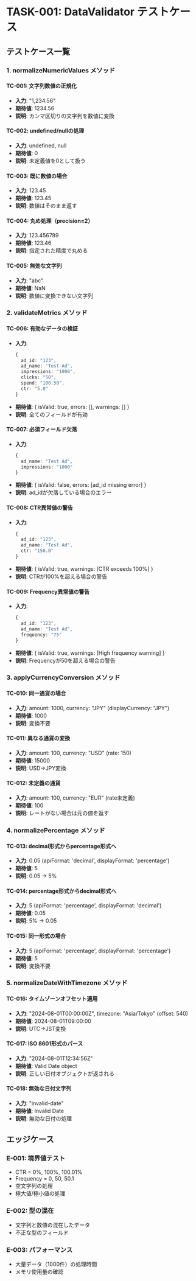 # TASK-001: DataValidator テストケース

## テストケース一覧

### 1. normalizeNumericValues メソッド

#### TC-001: 文字列数値の正規化
- **入力**: "1,234.56"
- **期待値**: 1234.56
- **説明**: カンマ区切りの文字列を数値に変換

#### TC-002: undefined/nullの処理
- **入力**: undefined, null
- **期待値**: 0
- **説明**: 未定義値を0として扱う

#### TC-003: 既に数値の場合
- **入力**: 123.45
- **期待値**: 123.45
- **説明**: 数値はそのまま返す

#### TC-004: 丸め処理（precision=2）
- **入力**: 123.456789
- **期待値**: 123.46
- **説明**: 指定された精度で丸める

#### TC-005: 無効な文字列
- **入力**: "abc"
- **期待値**: NaN
- **説明**: 数値に変換できない文字列

### 2. validateMetrics メソッド

#### TC-006: 有効なデータの検証
- **入力**: 
  ```typescript
  {
    ad_id: "123",
    ad_name: "Test Ad",
    impressions: "1000",
    clicks: "50",
    spend: "100.50",
    ctr: "5.0"
  }
  ```
- **期待値**: { isValid: true, errors: [], warnings: [] }
- **説明**: 全てのフィールドが有効

#### TC-007: 必須フィールド欠落
- **入力**: 
  ```typescript
  {
    ad_name: "Test Ad",
    impressions: "1000"
  }
  ```
- **期待値**: { isValid: false, errors: [ad_id missing error] }
- **説明**: ad_idが欠落している場合のエラー

#### TC-008: CTR異常値の警告
- **入力**: 
  ```typescript
  {
    ad_id: "123",
    ad_name: "Test Ad",
    ctr: "150.0"
  }
  ```
- **期待値**: { isValid: true, warnings: [CTR exceeds 100%] }
- **説明**: CTRが100%を超える場合の警告

#### TC-009: Frequency異常値の警告
- **入力**: 
  ```typescript
  {
    ad_id: "123",
    ad_name: "Test Ad",
    frequency: "75"
  }
  ```
- **期待値**: { isValid: true, warnings: [High frequency warning] }
- **説明**: Frequencyが50を超える場合の警告

### 3. applyCurrencyConversion メソッド

#### TC-010: 同一通貨の場合
- **入力**: amount: 1000, currency: "JPY" (displayCurrency: "JPY")
- **期待値**: 1000
- **説明**: 変換不要

#### TC-011: 異なる通貨の変換
- **入力**: amount: 100, currency: "USD" (rate: 150)
- **期待値**: 15000
- **説明**: USD→JPY変換

#### TC-012: 未定義の通貨
- **入力**: amount: 100, currency: "EUR" (rate未定義)
- **期待値**: 100
- **説明**: レートがない場合は元の値を返す

### 4. normalizePercentage メソッド

#### TC-013: decimal形式からpercentage形式へ
- **入力**: 0.05 (apiFormat: 'decimal', displayFormat: 'percentage')
- **期待値**: 5
- **説明**: 0.05 → 5%

#### TC-014: percentage形式からdecimal形式へ
- **入力**: 5 (apiFormat: 'percentage', displayFormat: 'decimal')
- **期待値**: 0.05
- **説明**: 5% → 0.05

#### TC-015: 同一形式の場合
- **入力**: 5 (apiFormat: 'percentage', displayFormat: 'percentage')
- **期待値**: 5
- **説明**: 変換不要

### 5. normalizeDateWithTimezone メソッド

#### TC-016: タイムゾーンオフセット適用
- **入力**: "2024-08-01T00:00:00Z", timezone: "Asia/Tokyo" (offset: 540)
- **期待値**: 2024-08-01T09:00:00
- **説明**: UTC→JST変換

#### TC-017: ISO 8601形式のパース
- **入力**: "2024-08-01T12:34:56Z"
- **期待値**: Valid Date object
- **説明**: 正しい日付オブジェクトが返される

#### TC-018: 無効な日付文字列
- **入力**: "invalid-date"
- **期待値**: Invalid Date
- **説明**: 無効な日付の処理

## エッジケース

### E-001: 境界値テスト
- CTR = 0%, 100%, 100.01%
- Frequency = 0, 50, 50.1
- 空文字列の処理
- 極大値/極小値の処理

### E-002: 型の混在
- 文字列と数値の混在したデータ
- 不正な型のフィールド

### E-003: パフォーマンス
- 大量データ（1000件）の処理時間
- メモリ使用量の確認